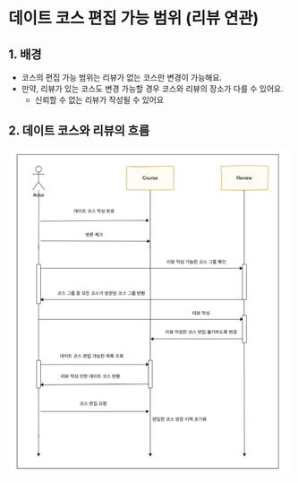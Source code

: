 # 데이트 코스 편집 가능 범위 (리뷰 연관)


## 1. 배경 
- 코스의 편집 가능 범위는 리뷰가 없는 코스만 변경이 가능해요.
- 만약, 리뷰가 있는 코스도 변경 가능할 경우 코스와 리뷰의 장소가 다를 수 있어요.
  - 신뢰할 수 없는 리뷰가 작성될 수 있어요

## 2. 데이트 코스와 리뷰의 흐름
![img.png](image/DateCourseEditRange.png)